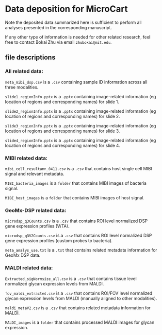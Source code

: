 # Data deposition for MicroCart
Note the deposited data summarized here is sufficient to perform all analyses presented in the corresponding manuscript.

If any other type of information is needed for other related research, feel free to contact Bokai Zhu via email ```zhubokai@mit.edu```.


## file descriptions

### All related data:

```meta_mibi_dsp.csv``` is a ```.csv``` containing sample ID information across all three modalities.

```slide1_regionInfo.pptx``` is a ```.pptx``` containing image-related information (eg location of regions and corresponding names) for slide 1.

```slide2_regionInfo.pptx``` is a ```.pptx``` containing image-related information (eg location of regions and corresponding names) for slide 2.

```slide3_regionInfo.pptx``` is a ```.pptx``` containing image-related information (eg location of regions and corresponding names) for slide 3.

```slide4_regionInfo.pptx``` is a ```.pptx``` containing image-related information (eg location of regions and corresponding names) for slide 4.

### MIBI related data:

```mibi_cell_resultann_0411.csv``` is a ```.csv``` that contains host single cell MIBI signal and relevant metadata.

```MIBI_bacteria_images``` is a ```folder``` that contains MIBI images of bacteria signal.

```MIBI_host_images``` is a ```folder``` that contains MIBI images of host signal.

### GeoMx-DSP related data:

```microdsp_q3Counts.csv``` is a ```.csv``` that contains ROI level normalized DSP gene expression profiles (WTA).

```microdsp_q3V2Counts.csv``` is a ```.csv``` that contains ROI level normalized DSP gene expression profiles (custom probes to bacteria).

```meta_analys_use.txt``` is a ```.txt``` that contains related metadata information for GeoMx DSP data.

### MALDI related data:

```Extracted_sigNormsize_all.csv``` is a ```.csv``` that contains tissue level normalized glycan expression levels from MALDI.

```fov_maldi_extracted.csv``` is a ```.csv``` that contains ROI/FOV level normalized glycan expression levels from MALDI (manually aligned to other modalities).

```maldi_metaV2.csv``` is a ```.csv``` that contains related metadata information for MALDI.

```MALDI_images``` is a ```folder``` that contains processed MALDI images for glycan expression.
